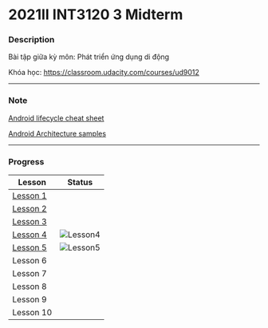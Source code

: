# 2021II INT3120 3 Midterm

### Description
Bài tập giữa kỳ môn: Phát triển ứng dụng di động 

Khóa học: https://classroom.udacity.com/courses/ud9012

---
### Note
[Android lifecycle cheat sheet](https://github.com/JoseAlcerreca/android-lifecycles)

[Android Architecture samples](https://github.com/android/architecture-samples/wiki)

---
### Progress


| Lesson   | Status|
| -------- |-------|
| [Lesson 1](https://github.com/inFngNam/int3120_3/tree/main/lesson1/) |
| [Lesson 2](https://github.com/inFngNam/int3120_3/tree/main/lesson2/)|
| [Lesson 3](https://github.com/inFngNam/int3120_3/tree/main/lesson3/) |                                    
| [Lesson 4](https://github.com/inFngNam/int3120_3/tree/main/lesson4/)|![Lesson4](https://github.com/inFngNam/int3120_3/blob/main/images/lesson-4-result.png "Lesson 4 progress")
| [Lesson 5](https://github.com/inFngNam/int3120_3/tree/main/lesson5/)|![Lesson5](https://github.com/inFngNam/int3120_3/blob/main/images/lesson-5-result.png "Lesson 5 progress")
| Lesson 6 | 
| Lesson 7 | 
| Lesson 8 |
| Lesson 9 |
| Lesson 10|
